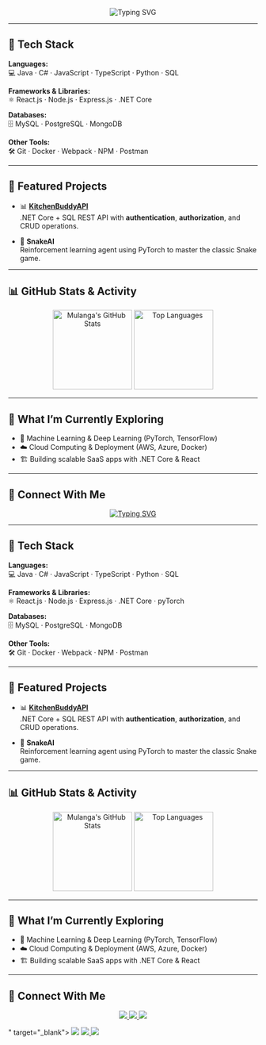 <!-- Typing SVG -->
<p align="center">
  <img src="https://readme-typing-svg.herokuapp.com?font=Fira+Code&size=24&duration=3000&pause=1000&color=F75C7E&center=true&vCenter=true&width=600&lines=Hi%2C+I'm+Mulanga+👋;Aspiring+Machine+Learning+Engineer;Full-Stack+Developer;Tech+Explorer+%26+Problem+Solver" alt="Typing SVG" />
</p>


---

## 🔧 Tech Stack  
**Languages:**  
💻 Java · C# · JavaScript · TypeScript · Python · SQL  

**Frameworks & Libraries:**  
⚛️ React.js · Node.js · Express.js · .NET Core  

**Databases:**  
🗄️ MySQL · PostgreSQL · MongoDB  

**Other Tools:**  
🛠️ Git · Docker · Webpack · NPM · Postman  

---

## 🌟 Featured Projects  
- 📊 **[KitchenBuddyAPI](#)**  
  .NET Core + SQL REST API with **authentication**, **authorization**, and CRUD operations.  

- 🤖 **SnakeAI**  
  Reinforcement learning agent using PyTorch to master the classic Snake game.  

---

## 📊 GitHub Stats & Activity  
<p align="center">
  <img src="https://github-readme-stats.vercel.app/api?username=UserO21230&show_icons=true&theme=radical" alt="Mulanga's GitHub Stats" height="160"/>
  <img src="https://github-readme-stats.vercel.app/api/top-langs/?username=User021230&layout=compact&theme=radical" alt="Top Languages" height="160"/>
</p>  

---

## 🌱 What I’m Currently Exploring  
- 🧠 Machine Learning & Deep Learning (PyTorch, TensorFlow)  
- ☁️ Cloud Computing & Deployment (AWS, Azure, Docker)  
- 🏗️ Building scalable SaaS apps with .NET Core & React  

---

## 🤝 Connect With Me  

<p align="center">
  <a href="<!-- Typing SVG -->
<p align="center">
  <a href="https://git.io/typing-svg">
    <img src="https://readme-typing-svg.demolab.com?font=Fira+Code&size=24&duration=3000&pause=1000&color=F75C7E&center=true&vCenter=true&width=600&lines=Hi%2C+I'm+Mulanga+👋;Aspiring+Machine+Learning+Engineer;Full-Stack+Developer;Tech+Explorer+%26+Problem+Solver" alt="Typing SVG" />
  </a>
</p>

---

## 🔧 Tech Stack  
**Languages:**  
💻 Java · C# · JavaScript · TypeScript · Python · SQL  

**Frameworks & Libraries:**  
⚛️ React.js · Node.js · Express.js · .NET Core  · pyTorch

**Databases:**  
🗄️ MySQL · PostgreSQL · MongoDB  

**Other Tools:**  
🛠️ Git · Docker · Webpack · NPM · Postman  

---

## 🌟 Featured Projects  
- 📊 **[KitchenBuddyAPI](#)**  
  .NET Core + SQL REST API with **authentication**, **authorization**, and CRUD operations.  

- 🤖 **SnakeAI**  
  Reinforcement learning agent using PyTorch to master the classic Snake game.  

---

## 📊 GitHub Stats & Activity  
<p align="center">
  <img src="https://github-readme-stats.vercel.app/api?username=MulangaSennelo&show_icons=true&theme=radical" alt="Mulanga's GitHub Stats" height="160"/>
  <img src="https://github-readme-stats.vercel.app/api/top-langs/?username=MulangaSennelo&layout=compact&theme=radical" alt="Top Languages" height="160"/>
</p>  

---

## 🌱 What I’m Currently Exploring  
- 🧠 Machine Learning & Deep Learning (PyTorch, TensorFlow)  
- ☁️ Cloud Computing & Deployment (AWS, Azure, Docker)  
- 🏗️ Building scalable SaaS apps with .NET Core & React  

---

## 🤝 Connect With Me  

<p align="center">
  <a href="https://linkedin.com/in/YOUR-LINKEDIN" target="_blank">
    <img src="https://img.shields.io/badge/LinkedIn-%230077B5.svg?style=for-the-badge&logo=linkedin&logoColor=white"/>
  </a>
  <a href="mailto:mgsennelo@gmail.com">
    <img src="https://img.shields.io/badge/Email-%23EA4335.svg?style=for-the-badge&logo=gmail&logoColor=white"/>
  </a>
  <a href="https://YOUR-PORTFOLIO.com" target="_blank">
    <img src="https://img.shields.io/badge/Portfolio-%2312100E.svg?style=for-the-badge&logo=react&logoColor=white"/>
  </a>
</p>
" target="_blank">
    <img src="https://img.shields.io/badge/LinkedIn-%230077B5.svg?style=for-the-badge&logo=linkedin&logoColor=white"/>
  </a>
  <a href="mailto:mgsennelo@gmail.com">
    <img src="https://img.shields.io/badge/Email-%23EA4335.svg?style=for-the-badge&logo=gmail&logoColor=white"/>
  </a>
  <a href="https://YOUR-PORTFOLIO.com" target="_blank">
    <img src="https://img.shields.io/badge/Portfolio-%2312100E.svg?style=for-the-badge&logo=react&logoColor=white"/>
  </a>
</p>
